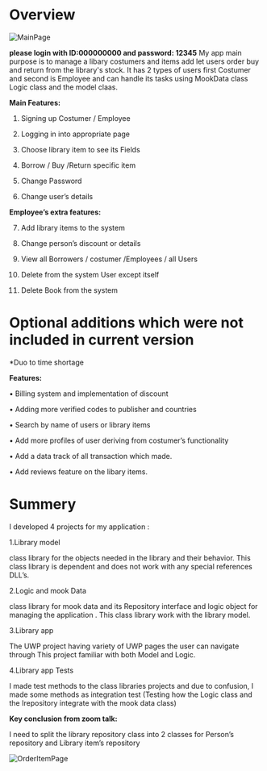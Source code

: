 # Overview

![MainPage](https://user-images.githubusercontent.com/91791115/180998374-829277c7-a4c4-4b2c-ae52-044b099c9832.png)

**please login with ID:000000000 and password: 12345**
My app main purpose is to manage a libary costumers and items add let users order buy and return from the library's stock.
It has 2 types of users first Costumer and second is Employee and can handle its tasks using MookData class Logic class and the model claas.

**Main Features:**

1.	Signing up Costumer / Employee

2. Logging in into appropriate page

3.	Choose library item to see its Fields

4.	Borrow / Buy /Return specific item

5.	Change Password

6.	Change user’s details

**Employee’s extra features:**

7.	Add library items to the system

8.	Change person’s discount or details

9.	View all Borrowers / costumer /Employees / all Users

10.	Delete from the system User except itself

11.	Delete Book from the system




# Optional additions which were not included in current version
*Duo to time shortage


**Features:**

•	Billing system and implementation of discount

•	Adding more verified codes to publisher and countries

•	Search by name of users or library items

•	Add more profiles of user deriving from costumer’s functionality

•	Add a data track of all transaction which made.

•	Add reviews feature on the libary items.



# Summery
I developed 4 projects for my application :


1.Library model

class library for the objects needed in the library and their behavior.
This class library is dependent and does not work with any special references DLL’s.

2.Logic and mook Data

class library for mook data and its Repository interface and logic object for managing the application .
This class library work with the library model.

3.Library app

The UWP project having variety of UWP pages the user can navigate through
This project familiar with both Model and Logic.

4.Library app Tests

I made test methods to the class libraries projects and due to confusion, I made some methods as integration test (Testing how the Logic class and the Irepository integrate with the mook data class)


**Key conclusion from zoom talk:**

I need to split the library repository class into 2 classes for Person’s repository and Library item’s repository



![OrderItemPage](https://user-images.githubusercontent.com/91791115/180969287-230fbbc1-6fde-43d2-a907-6f383528ec61.png)

